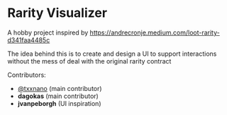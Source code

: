 # Rarity Visualizer 

A hobby project inspired by https://andrecronje.medium.com/loot-rarity-d341faa4485c

The idea behind this is to create and design a UI to support interactions without the mess of deal with the original rarity contract

Contributors:
- [@txxnano](https://twitter.com/txxnano) (main contributor)
- **dagokas** (main contributor)
- **jvanpeborgh** (UI inspiration)
